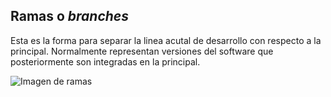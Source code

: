 ## Ramas o *branches*

Esta es la forma para separar la linea acutal de desarrollo con respecto a la principal. Normalmente representan versiones del software que posteriormente son integradas en la principal.

![Imagen de ramas](url/https://yutwg22796.i.lithium.com/t5/image/serverpage/image-id/3059iDDF24A604A330819?v=1.0)
